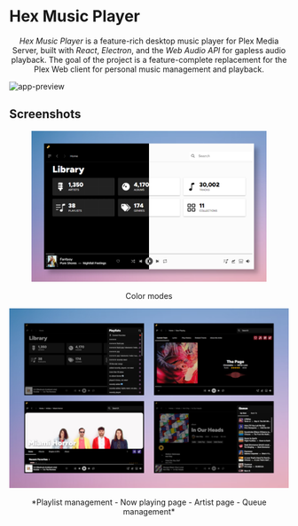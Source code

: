 # Hex Music Player

<p align="center">
<em>Hex Music Player</em> is a feature-rich desktop music player for Plex Media Server, built with <em>React</em>, <em>Electron</em>, and the <em>Web Audio API</em> for gapless audio playback. The goal of the project is a feature-complete replacement for the Plex Web client for personal music management and playback.
</p>

![app-preview](previews/hex-preview.webp)

## Screenshots

<figure>
<img src="previews/home.png" alt="Hex Music dark and light modes"/>
<figcaption><p align="center">Color modes</p></figcaption>
</figure>

![quad-images](previews/quad-images.png)
<p align="center">*Playlist management - Now playing page - Artist page - Queue management*</p>

